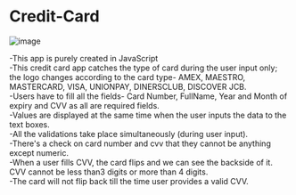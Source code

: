 # Credit-Card

![image](https://user-images.githubusercontent.com/41366010/131491957-4d7abb03-e026-4d0c-b374-d9cc70620d7d.png)

-This app is purely created in JavaScript<br>
-This credit card app catches the type of card during the user input only; the logo changes according to the card type- AMEX, MAESTRO, MASTERCARD, VISA, UNIONPAY, DINERSCLUB, DISCOVER JCB.<br>
-Users have to fill all the fields- Card Number, FullName, Year and Month of expiry and CVV as all are required fields.<br>
-Values are displayed at the same time when the user inputs the data to the text boxes.<br>
-All the validations take place simultaneously (during user input).<br>
-There's a check on card number and cvv that they cannot be anything except numeric.<br>
-When a user fills CVV, the card flips and we can see the backside of it. CVV cannot be less than3 digits or more than 4 digits.<br>
-The card will not flip back till the time user provides a valid CVV.<br>
